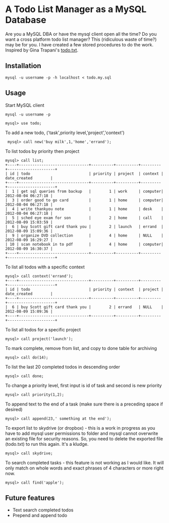 A Todo List Manager as a MySQL Database
=======================================

Are you a MySQL DBA or have the mysql client open all the time? Do you want a cross 
platform todo list manager?  This (ridiculous waste of time?) may be for you. I have created a few 
stored procedures to do the work. Inspired by Gina Trapani's [todo.txt](https://github.com/ginatrapani/todo.txt-cli).

Installation
------------

	mysql -u username -p -h localhost < todo.my.sql

Usage
-----

Start MySQL client

	mysql -u username -p
	
	mysql> use todo;

To add a new todo, ('task',priority level,'project','context')
	
	 mysql> call new('buy milk',1,'home','errand');

To list todos by priority then project
	
	mysql> call list;
	+----+-------------------------------+----------+----------+---------+---------------------+
	| id | todo                          | priority | project  | context | date_created        |
	+----+-------------------------------+----------+----------+---------+---------------------+
	|  1 | get sql queries from backup   |        1 | work     | computer| 2012-08-04 06:27:18 |
	|  3 | order good to go card         |        1 | home     | computer| 2012-08-04 06:27:18 |
	|  4 | write thankyou note           |        1 | home     | desk    | 2012-08-04 06:27:18 |
	|  5 | sched eye exam for son        |        2 | home     | call    | 2012-08-09 15:03:59 |
	|  6 | buy Scott gift card thank you |        2 | launch   | errand  | 2012-08-09 15:09:36 |
	|  9 | organize DVD collection       |        4 | home     | NULL    | 2012-08-09 16:29:27 |
	| 10 | scan notebook in to pdf       |        4 | home     | computer| 2012-08-09 16:30:37 |
	+----+-------------------------------+----------+----------+---------+---------------------+
	
To list all todos with a specific context
	
	mysql> call context('errand');
	+----+-------------------------------+----------+----------+---------+---------------------+
	| id | todo                          | priority | context  | project | date_created        |
	+----+-------------------------------+----------+----------+---------+---------------------+
	|  6 | buy Scott gift card thank you |        2 | errand   | NULL    | 2012-08-09 15:09:36 |
	+----+-------------------------------+----------+----------+---------+---------------------+


To list all todos for a specific project
	
	mysql> call project('launch');
	
To mark complete, remove from list, and copy to done table for archiving	
	
	mysql> call do(14);

To list the last 20 completed todos in descending order

	mysql> call done;
	
To change a priority level, first input is id of task and second is new priority

	mysql> call priority(1,2);
	
To append text to the end of a task (make sure there is a preceding space if desired)

	mysql> call append(23,' something at the end');
	
To export list to skydrive (or dropbox) - this is a work in progress as you have to add mysql user permissions to folder and mysql cannot overwrite an existing file for security reasons.  So, you need to delete the exported file (todo.txt) to run this again. It's a kludge.

	mysql> call skydrive;
	
To search completed tasks - this feature is not working as I would like.  It will only match on whole words and exact phrases of 4 characters or more right now.

	mysql> call find('apple');
	
Future features
---------------

* Text search completed todos
* Prepend and append todo





